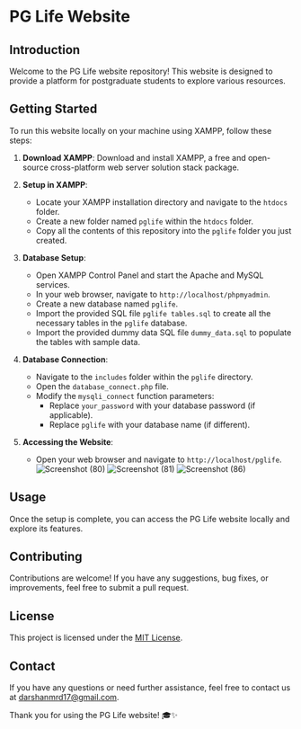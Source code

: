 # PG Life Website

## Introduction
Welcome to the PG Life website repository! This website is designed to provide a platform for postgraduate students to explore various resources.
## Getting Started
To run this website locally on your machine using XAMPP, follow these steps:

1. **Download XAMPP**: Download and install XAMPP, a free and open-source cross-platform web server solution stack package.

2. **Setup in XAMPP**:
   - Locate your XAMPP installation directory and navigate to the `htdocs` folder.
   - Create a new folder named `pglife` within the `htdocs` folder.
   - Copy all the contents of this repository into the `pglife` folder you just created.

3. **Database Setup**:
   - Open XAMPP Control Panel and start the Apache and MySQL services.
   - In your web browser, navigate to `http://localhost/phpmyadmin`.
   - Create a new database named `pglife`.
   - Import the provided SQL file `pglife tables.sql` to create all the necessary tables in the `pglife` database.
   - Import the provided dummy data SQL file `dummy_data.sql` to populate the tables with sample data.

4. **Database Connection**:
   - Navigate to the `includes` folder within the `pglife` directory.
   - Open the `database_connect.php` file.
   - Modify the `mysqli_connect` function parameters:
     - Replace `your_password` with your database password (if applicable).
     - Replace `pglife` with your database name (if different).

5. **Accessing the Website**:
   - Open your web browser and navigate to `http://localhost/pglife`.
![Screenshot (80)](https://github.com/darshanm17/PG-LIFE/assets/116059183/15af4f2b-5bae-41e0-aaf1-065df71f8bf7)
![Screenshot (81)](https://github.com/darshanm17/PG-LIFE/assets/116059183/d26f9437-0749-4d99-b262-880ec786f1b5)
![Screenshot (86)](https://github.com/darshanm17/PG-LIFE/assets/116059183/0c58109d-cfbe-4ce5-ac41-b767ba912d78)

## Usage

Once the setup is complete, you can access the PG Life website locally and explore its features.

## Contributing
Contributions are welcome! If you have any suggestions, bug fixes, or improvements, feel free to submit a pull request.

## License
This project is licensed under the [MIT License](LICENSE).

## Contact
If you have any questions or need further assistance, feel free to contact us at [darshanmrd17@gmail.com](mailto:darshanmrd17@gmail.com).

Thank you for using the PG Life website! 🎓✨

